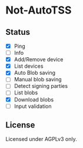 # Not-AutoTSS

## Status

- [x] Ping
- [ ] Info
- [x] Add/Remove device
- [x] List devices
- [x] Auto Blob saving
- [ ] Manual blob saving
- [ ] Detect signing parties
- [ ] List blobs
- [x] Download blobs
- [ ] Input validation

## License
Licensed under AGPLv3 only.

